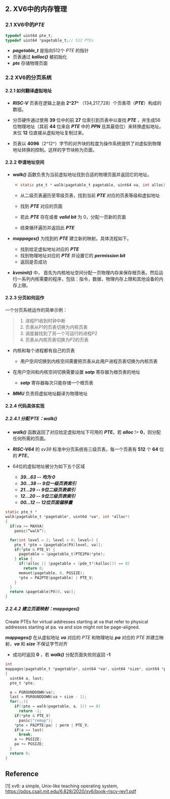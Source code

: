 ## 2. XV6中的内存管理
### 2.1 XV6中的*PTE*
```C
typedef uint64 pte_t;
typedef uint64 *pagetable_t;// 512 PTEs
```

- ***pagetable_t*** 是指向512个 *PTE* 的指针
- 页表通过 ***kalloc()*** 被初始化
- ***pte*** 存储物理页面

### 2.2 XV6的分页系统
#### 2.2.1 如何翻译虚拟地址
- ***RISC-V*** 页表在逻辑上是由 **2^27^** （134,217,728）个页表项（***PTE***）构成的数组。 

- 分页硬件通过使用 **39** 位中的前 **27** 位索引到页表中以查找 ***PTE*** ，并生成56位物理地址（其前 **44** 位来自 ***PTE*** 中的 ***PPN*** 且其最低位）来转换虚拟地址。 末位 **12** 位直接从虚拟地址复制过来。 
- 页表以 **4096**（2^12^）字节的对齐块的粒度为操作系统提供了对虚拟到物理地址转换的控制。这样的字节块称为页面。

#### 2.2.2 申请地址空间


- ***walk()*** 函数负责为当前虚拟地址找到合适的物理页面并返回它的地址。
  - ```C
    static pte_t * walk(pagetable_t pagetable, uint64 va, int alloc)
    ```

  - 从二级页表遍历至零级页表，找到当前 ***PTE*** 对应的页表等级和虚拟地址
  - 找到 ***PTE*** 对应的页面
  - 若此 ***PTE*** 存在或者 ***valid bit*** 为 0，分配一页新的页面
  - 结束循环遍历并返回此 ***PTE***
  
- ***mappages()*** 为找到的 ***PTE*** 建立新的映射。具体流程如下。
  - 找到给定虚拟地址对应的 ***PTE*** 
  - 找到物理地址对应的 ***PTE*** 并设置它的 ***permission bit***
  - 返回是否成功 


- ***kvminit()*** 中， 首先为内核地址空间分配一页物理内存来保存根页表。然后运行一系列内核需要的程序，包括：指令，数据，物理内存上限和其他设备的内存上限。


#### 2.2.3 分页如何运作

一个分页系统运作的简单示例：
> 1. 进程P1收到时钟中断
> 2. 页表从P1的页表切换为内核页表
> 3. 调度器找到了另一个可运行的进程P2
> 4. 页表从内核页表切换为P2的页表

- 内核和每个进程都有自己的页表
  - 用户空间切换到内核空间需要把页表从此用户进程页表切换为内核页表 

- 在用户空间和内核空间切换需要设置 ***satp*** 寄存器为根页表的地址
  - ***satp*** 寄存器每次只能存储一个根页表

- ***MMU*** 负责将虚拟地址翻译为物理地址




#### 2.2.4 代码具体实现

##### 2.2.4.1 分配 *PTE*：***walk()***
- ***walk()*** 函数返回了对应给定虚拟地址下可用的 ***PTE***。若 ***alloc*** != **0**，则分配任何所需的页面。

- ***RISC-V64*** 的 *sv39* 标准中分页系统有三级页表，每一个页表有 **512** 个 **64** 位的 ***PTE***。
  
- 64位的虚拟地址被分为如下五个区域
  - ***39...63 -- 均为 0***
  - ***30...38 -- 9位一级页表索引***
  - ***21...29 -- 9位二级页表索引***
  - ***12...20 -- 9位三级页表索引***
  - ***00...12 -- 12位页面偏移量***


```C
static pte_t *
walk(pagetable_t *pagetable*, uint64 *va*, int *alloc*)
{
  if(va >= MAXVA)
    panic(“walk”);

  for(int level = 2; level > 0; level—) {
    pte_t *pte = &pagetable[PX(level, va)];
    if(*pte & PTE_V) {
      pagetable = (pagetable_t)PTE2PA(*pte);
    } else {
      if(!alloc || (pagetable = (pde_t*)kalloc()) == 0)
        return 0;
      memset(pagetable, 0, PGSIZE);
      *pte = PA2PTE(pagetable) | PTE_V;
    }
  }
  return &pagetable[PX(0, va)];
}
```

##### 2.2.4.2 建立页面映射：***mappages()***
Create PTEs for virtual addresses starting at va that refer to physical addresses starting at pa. va and size might not be page-aligned.

***mappages()*** 在从虚拟地址 ***va*** 对应的 *PTE* 和物理地址 ***pa*** 对应的 *PTE* 并建立映射，***va*** 和 ***size*** 不保证字节对齐

- 成功时返回 **0** ，若 ***walk()*** 分配页面失败则返回 **-1**

```C
int
mappages(pagetable_t *pagetable*, uint64 *va*, uint64 *size*, uint64 *pa*, int *perm*)
{
  uint64 a, last;
  pte_t *pte;

  a = PGROUNDDOWN(va);
  last = PGROUNDDOWN(va + size - 1);
  for(;;){
    if((pte = walk(pagetable, a, 1)) == 0)
      return -1;
    if(*pte & PTE_V)
      panic("remap");
    *pte = PA2PTE(pa) | perm | PTE_V;
    if(a == last)
      break;
    a += PGSIZE;
    pa += PGSIZE;
  }
  return 0;
}
```

## Reference
[1] xv6: a simple, Unix-like teaching operating system, https://pdos.csail.mit.edu/6.828/2020/xv6/book-riscv-rev1.pdf